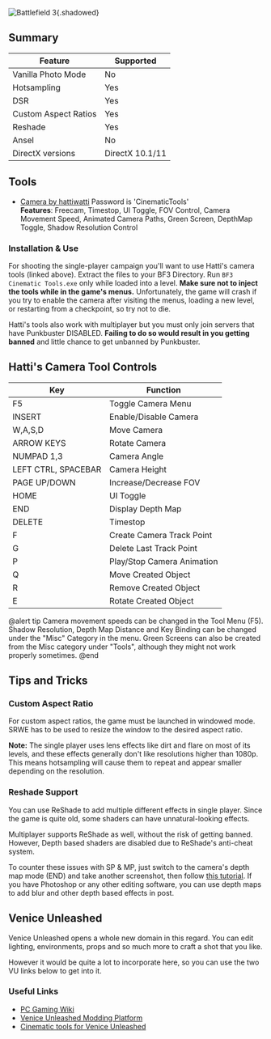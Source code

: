 ![Battlefield 3](Images\bf3.png "Shot by Smithy"){.shadowed}
 
## Summary
 
Feature | Supported
--|--
Vanilla Photo Mode | No
Hotsampling | Yes
DSR | Yes
Custom Aspect Ratios | Yes
Reshade | Yes
Ansel | No
DirectX versions | DirectX 10.1/11
 
## Tools
 
* [Camera by hattiwatti](https://www.mediafire.com/file/x5haebqei1rt7lq/CT_BF3_20180501-b0fdee.rar/file) Password is 'CinematicTools'  
**Features**: Freecam, Timestop, UI Toggle, FOV Control, Camera Movement Speed, Animated Camera Paths, Green Screen, DepthMap Toggle, Shadow Resolution Control 

### Installation & Use

For shooting the single-player campaign you'll want to use Hatti's camera tools (linked above). Extract the files to your BF3 Directory. Run `BF3 Cinematic Tools.exe` only while loaded into a level. **Make sure not to inject the tools while in the game's menus.** Unfortunately, the game will crash if you try to enable the camera after visiting the menus, loading a new level, or restarting from a checkpoint, so try not to die. 

Hatti's tools also work with multiplayer but you must only join servers that have Punkbuster DISABLED. **Failing to do so would result in you getting banned** and little chance to get unbanned by Punkbuster. 

## Hatti's Camera Tool Controls

Key | Function
--|--|
F5 | Toggle Camera Menu
INSERT | Enable/Disable Camera
W,A,S,D | Move Camera
ARROW KEYS | Rotate Camera
NUMPAD 1,3 | Camera Angle
LEFT CTRL, SPACEBAR | Camera Height
PAGE UP/DOWN | Increase/Decrease FOV
HOME | UI Toggle
END | Display Depth Map
DELETE | Timestop
F | Create Camera Track Point
G | Delete Last Track Point
P | Play/Stop Camera Animation
Q | Move Created Object
R | Remove Created Object
E | Rotate Created Object

@alert tip
Camera movement speeds can be changed in the Tool Menu (F5). Shadow Resolution, Depth Map Distance and Key Binding can be changed under the "Misc" Category in the menu. Green Screens can also be created from the Misc category under "Tools", although they might not work properly sometimes.
@end

## Tips and Tricks

### Custom Aspect Ratio

For custom aspect ratios, the game must be launched in windowed mode. SRWE has to be used to resize the window to the desired aspect ratio.

**Note:** The single player uses lens effects like dirt and flare on most of its levels, and these effects generally don't like resolutions higher than 1080p. This means hotsampling will cause them to repeat and appear smaller depending on the resolution.

### Reshade Support

You can use ReShade to add multiple different effects in single player. Since the game is quite old, some shaders can have unnatural-looking effects. 

Multiplayer supports ReShade as well, without the risk of getting banned. However, Depth based shaders are disabled due to ReShade's anti-cheat system. 

To counter these issues with SP & MP, just switch to the camera's depth map mode (END) and take another screenshot, then follow [this tutorial](https://framedsc.com/ReshadeGuides/depthguide.htm). If you have Photoshop or any other editing software, you can use depth maps to add blur and other depth based effects in post.

## Venice Unleashed

Venice Unleashed opens a whole new domain in this regard. You can edit lighting, environments, props and so much more to craft a shot that you like.

However it would be quite a lot to incorporate here, so you can use the two VU links below to get into it.

### Useful Links
 
* [PC Gaming Wiki](https://www.pcgamingwiki.com/wiki/Battlefield_3)
* [Venice Unleashed Modding Platform](https://veniceunleashed.net/)
* [Cinematic tools for Venice Unleashed](https://github.com/Powback/VEXT-CinematicTools)